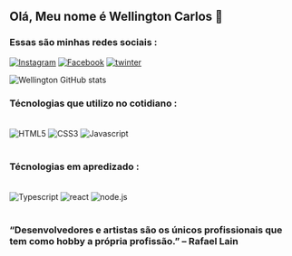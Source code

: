 
## Olá, Meu nome é Wellington Carlos 🤘

### Essas são minhas redes sociais :

[![Instagram](https://img.shields.io/badge/Instagram-E4405F?style=for-the-badge&logo=instagram&logoColor=white)](https://www.instagram.com/wellingtoncrs/)
[![Facebook](https://img.shields.io/badge/Facebook-1877F2?style=for-the-badge&logo=facebook&logoColor=white)](https://www.facebook.com/wellington.carlos.92123015)
[![twinter](https://img.shields.io/badge/Twitter-1DA1F2?style=for-the-badge&logo=twitter&logoColor=white)](https://twitter.com/wellington_crs?t=WeC_aiDfymeI1y8wcMWb7Q&s=09)


![Wellington GitHub stats](https://github-readme-stats.vercel.app/api?username=wellingtonCRodrigues&show_icons=true&theme=dracula)



### Técnologias que utilizo no cotidiano :
<div style="display:inline_block"><br/>

<img align="center" alt="HTML5" src="https://img.shields.io/badge/HTML5-E34F26?style=for-the-badge&logo=html5&logoColor=white"/>
<img align="center" alt="CSS3" src="https://img.shields.io/badge/CSS3-1572B6?style=for-the-badge&logo=css3&logoColor=white"/>
<img align="center" alt="Javascript" src="https://img.shields.io/badge/JavaScript-323330?style=for-the-badge&logo=javascript&logoColor=F7DF1E"/>

</div><br/>

### Técnologias em apredizado :
<div style="display:inline_block"><br/>
<img align="center" alt="Typescript" src="https://img.shields.io/badge/TypeScript-007ACC?style=for-the-badge&logo=typescript&logoColor=white"/>
<img align="center" alt="react" src="https://img.shields.io/badge/React-20232A?style=for-the-badge&logo=react&logoColor=61DAFB"/>
<img align="center" alt="node.js" src="https://img.shields.io/badge/Node.js-43853D?style=for-the-badge&logo=node.js&logoColor=white"/>
</div><br/>

###  “Desenvolvedores e artistas são os únicos profissionais que tem como hobby a própria profissão.” – Rafael Lain 

